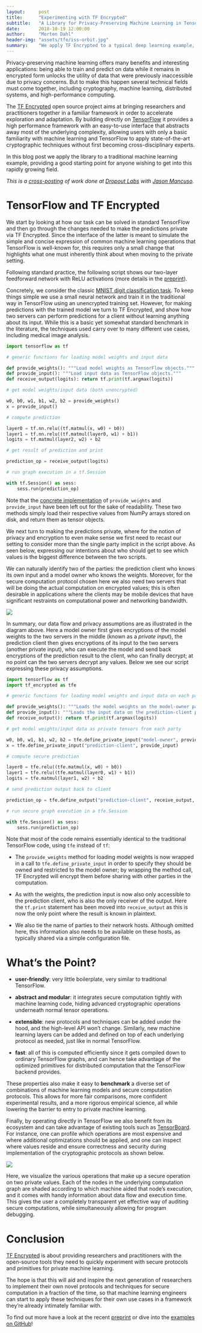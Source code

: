 ```yaml
---
layout:     post
title:      "Experimenting with TF Encrypted"
subtitle:   "A Library for Privacy-Preserving Machine Learning in TensorFlow"
date:       2018-10-19 12:00:00
author:     "Morten Dahl"
header-img: "assets/tfe/iss-orbit.jpg"
summary:    "We apply TF Encrypted to a typical deep learning example, providing a good starting point for anyone wishing to get into this rapidly growing field. As shown, using state-of-the-art secure computation techniques to serve predictions on encrypted data requires nothing more than a basic familiarity with deep learning and TensorFlow."
---
```


Privacy-preserving machine learning offers many benefits and interesting applications: being able to train and predict on data while it remains in encrypted form unlocks the utility of data that were previously inaccessible due to privacy concerns. But to make this happen several technical fields must come together, including cryptography, machine learning, distributed systems, and high-performance computing.

The [TF Encrypted](https://tf-encrypted.io) open source project aims at bringing researchers and practitioners together in a familiar framework in order to accelerate exploration and adaptation. By building directly on [TensorFlow](https://www.tensorflow.org/) it provides a high performance framework with an easy-to-use interface that abstracts away most of the underlying complexity, allowing users with only a basic familiarity with machine learning and TensorFlow to apply state-of-the-art cryptographic techniques without first becoming cross-disciplinary experts.

In this blog post we apply the library to a traditional machine learning example, providing a good starting point for anyone wishing to get into this rapidly growing field.

<em>This is a [cross-posting](https://medium.com/dropoutlabs/experimenting-with-tf-encrypted-fe37977ff03c) of work done at [Dropout Labs](https://dropoutlabs.com) with [Jason Mancuso](https://twitter.com/jvmancuso).</em>

# TensorFlow and TF Encrypted

We start by looking at how our task can be solved in standard TensorFlow and then go through the changes needed to make the predictions private via TF Encrypted. Since the interface of the latter is meant to simulate the simple and concise expression of common machine learning operations that TensorFlow is well-known for, this requires only a small change that highlights what one must inherently think about when moving to the private setting.

Following standard practice, the following script shows our two-layer feedforward network with ReLU activations (more details in the [preprint](https://arxiv.org/abs/1810.08130)).

Concretely, we consider the classic [MNIST digit classification task](http://yann.lecun.com/exdb/mnist/). To keep things simple we use a small neural network and train it in the traditional way in TensorFlow using an unencrypted training set. However, for making predictions with the trained model we turn to TF Encrypted, and show how two servers can perform predictions for a client without learning anything about its input. While this is a basic yet somewhat standard benchmark in the literature, the techniques used carry over to many different use cases, including medical image analysis.

```python
import tensorflow as tf

# generic functions for loading model weights and input data

def provide_weights(): """Load model weights as TensorFlow objects."""
def provide_input(): """Load input data as TensorFlow objects."""
def receive_output(logits): return tf.print(tf.argmax(logits))

# get model weights/input data (both unencrypted)

w0, b0, w1, b1, w2, b2 = provide_weights()
x = provide_input()

# compute prediction

layer0 = tf.nn.relu((tf.matmul(x, w0) + b0))
layer1 = tf.nn.relu((tf.matmul(layer0, w1) + b1))
logits = tf.matmul(layer2, w2) + b2

# get result of prediction and print

prediction_op = receive_output(logits)

# run graph execution in a tf.Session

with tf.Session() as sess:
    sess.run(prediction_op)
```

Note that the [concrete implementation](https://github.com/tf-encrypted/tf-encrypted/tree/master/examples/mnist) of `provide_weights` and `provide_input` have been left out for the sake of readability. These two methods simply load their respective values from NumPy arrays stored on disk, and return them as tensor objects.

We next turn to making the predictions private, where for the notion of privacy and encryption to even make sense we first need to recast our setting to consider more than the single party implicit in the script above. As seen below, expressing our intentions about who should get to see which values is the biggest difference between the two scripts.

We can naturally identify two of the parties: the prediction client who knows its own input and a model owner who knows the weights. Moreover, for the secure computation protocol chosen here we also need two servers that will be doing the actual computation on encrypted values; this is often desirable in applications where the clients may be mobile devices that have significant restraints on computational power and networking bandwidth.

![](/assets/tfe/prediction-flow.png)

In summary, our data flow and privacy assumptions are as illustrated in the diagram above. Here a model owner first gives encryptions of the model weights to the two servers in the middle (known as a *private input*), the prediction client then gives encryptions of its input to the two servers (another private input), who can execute the model and send back encryptions of the prediction result to the client, who can finally decrypt; at no point can the two servers decrypt any values. Below we see our script expressing these privacy assumptions.

```python
import tensorflow as tf
import tf_encrypted as tfe

# generic functions for loading model weights and input data on each party

def provide_weights(): """Loads the model weights on the model-owner party."""
def provide_input(): """Loads the input data on the prediction-client party."""
def receive_output(): return tf.print(tf.argmax(logits))

# get model weights/input data as private tensors from each party

w0, b0, w1, b1, w2, b2 = tfe.define_private_input("model-owner", provide_weights)
x = tfe.define_private_input("prediction-client", provide_input)

# compute secure prediction

layer0 = tfe.relu((tfe.matmul(x, w0) + b0))
layer1 = tfe.relu((tfe.matmul(layer0, w1) + b1))
logits = tfe.matmul(layer1, w2) + b2

# send prediction output back to client

prediction_op = tfe.define_output("prediction-client", receive_output, logits)

# run secure graph execution in a tfe.Session

with tfe.Session() as sess:
    sess.run(prediction_op)
```

Note that most of the code remains essentially identical to the traditional TensorFlow code, using `tfe` instead of `tf`:

- The `provide_weights` method for loading model weights is now wrapped in a call to `tfe.define_private_input` in order to specify they should be owned and restricted to the model owner; by wrapping the method call, TF Encrypted will encrypt them before sharing with other parties in the computation.

- As with the weights, the prediction input is now also only accessible to the prediction client, who is also the only receiver of the output. Here the `tf.print` statement has been moved into `receive_output` as this is now the only point where the result is known in plaintext.

- We also tie the name of parties to their network hosts. Although omitted here, this information also needs to be available on these hosts, as typically shared via a simple configuration file.

# What’s the Point?

- **user-friendly**: very little boilerplate, very similar to traditional TensorFlow.

- **abstract and modular**: it integrates secure computation tightly with machine learning code, hiding advanced cryptographic operations underneath normal tensor operations.

- **extensible**: new protocols and techniques can be added under the hood, and the high-level API won’t change. Similarly, new machine learning layers can be added and defined on top of each underlying protocol as needed, just like in normal TensorFlow.

- **fast**: all of this is computed efficiently since it gets compiled down to ordinary TensorFlow graphs, and can hence take advantage of the optimized primitives for distributed computation that the TensorFlow backend provides.

These properties also make it easy to **benchmark** a diverse set of combinations of machine learning models and secure computation protocols. This allows for more fair comparisons, more confident experimental results, and a more rigorous empirical science, all while lowering the barrier to entry to private machine learning.

Finally, by operating directly in TensorFlow we also benefit from its ecosystem and can take advantage of existing tools such as [TensorBoard](https://www.tensorflow.org/guide/graph_viz). For instance, one can profile which operations are most expensive and where additional optimizations should be applied, and one can inspect where values reside and ensure correctness and security during implementation of the cryptographic protocols as shown below.

![](/assets/tensorspdz/masking-reuse.png)

Here, we visualize the various operations that make up a secure operation on two private values. Each of the nodes in the underlying computation graph are shaded according to which machine aided that node’s execution, and it comes with handy information about data flow and execution time. This gives the user a completely transparent yet effective way of auditing secure computations, while simultaneously allowing for program debugging.

# Conclusion

[TF Encrypted](https://github.com/tf-encrypted) is about providing researchers and practitioners with the open-source tools they need to quickly experiment with secure protocols and primitives for private machine learning.

The hope is that this will aid and inspire the next generation of researchers to implement their own novel protocols and techniques for secure computation in a fraction of the time, so that machine learning engineers can start to apply these techniques for their own use cases in a framework they’re already intimately familiar with.

To find out more have a look at the recent [preprint](https://arxiv.org/abs/1810.08130) or dive into the [examples on GitHub](https://github.com/tf-encrypted/tf-encrypted/tree/master/examples)!
